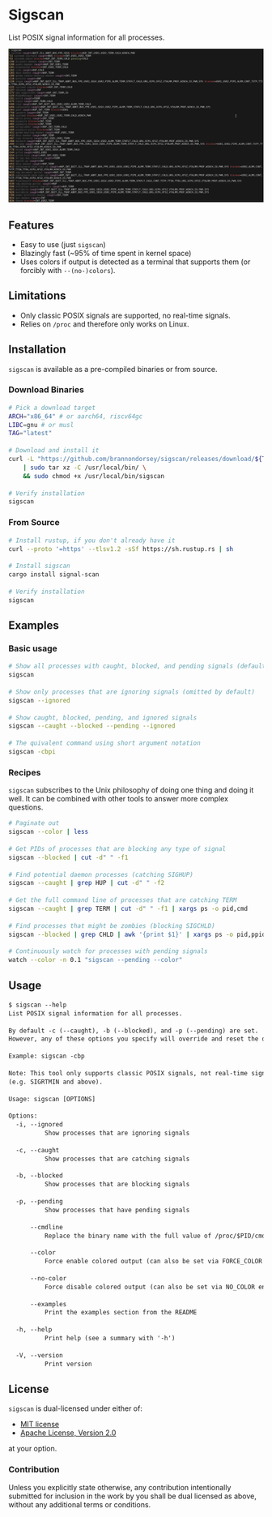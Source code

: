 # Sigscan

List POSIX signal information for all processes.

![sigscan screenshot](.images/sigscan-screenshot.png)

## Features

* Easy to use (just `sigscan`)
* Blazingly fast (~95% of time spent in kernel space)
* Uses colors if output is detected as a terminal that supports them (or forcibly with `--(no-)colors`).

## Limitations

* Only classic POSIX signals are supported, no real-time signals.
* Relies on `/proc` and therefore only works on Linux.

## Installation

`sigscan` is available as a pre-compiled binaries or from source.

### Download Binaries

```bash
# Pick a download target
ARCH="x86_64" # or aarch64, riscv64gc
LIBC=gnu # or musl
TAG="latest"

# Download and install it
curl -L "https://github.com/brannondorsey/sigscan/releases/download/${TAG}/sigscan-${ARCH}-unknown-linux-${LIBC}.tar.gz" \
    | sudo tar xz -C /usr/local/bin/ \
    && sudo chmod +x /usr/local/bin/sigscan

# Verify installation
sigscan
```

### From Source

```bash
# Install rustup, if you don't already have it
curl --proto '=https' --tlsv1.2 -sSf https://sh.rustup.rs | sh

# Install sigscan
cargo install signal-scan

# Verify installation
sigscan
```

<!--
WARNING:
        THE "\#\# Examples" SECTION IS USED TO GENERATE THE EXAMPLE CONTENT
        DISPLAYED WHEN INVOKING `sigscan --examples`. ALL CONTENTENT AFTER
        THIS SECTION BUT BEFORE THE NEXT ## HEADER WILL BE AUTOMATICALLY
        INCLUDED IN THE `sigscan` BINARY.
-->
## Examples

### Basic usage

```bash
# Show all processes with caught, blocked, and pending signals (default)
sigscan

# Show only processes that are ignoring signals (omitted by default)
sigscan --ignored

# Show caught, blocked, pending, and ignored signals
sigscan --caught --blocked --pending --ignored

# The quivalent command using short argument notation
sigscan -cbpi
```

### Recipes

`sigscan` subscribes to the Unix philosophy of doing one thing and doing it well. It can be combined with other tools to answer more complex questions.

```bash
# Paginate out 
sigscan --color | less

# Get PIDs of processes that are blocking any type of signal
sigscan --blocked | cut -d" " -f1

# Find potential daemon processes (catching SIGHUP)
sigscan --caught | grep HUP | cut -d" " -f2

# Get the full command line of processes that are catching TERM
sigscan --caught | grep TERM | cut -d" " -f1 | xargs ps -o pid,cmd

# Find processes that might be zombies (blocking SIGCHLD)
sigscan --blocked | grep CHLD | awk '{print $1}' | xargs ps -o pid,ppid,state,cmd

# Continuously watch for processes with pending signals
watch --color -n 0.1 "sigscan --pending --color"
```

## Usage
<!--
/WARNING:
        END OF WARNING (SEE ABOVE)
-->

```txt
$ sigscan --help
List POSIX signal information for all processes.

By default -c (--caught), -b (--blocked), and -p (--pending) are set.
However, any of these options you specify will override and reset the defaults.

Example: sigscan -cbp

Note: This tool only supports classic POSIX signals, not real-time signals
(e.g. SIGRTMIN and above).

Usage: sigscan [OPTIONS]

Options:
  -i, --ignored
          Show processes that are ignoring signals

  -c, --caught
          Show processes that are catching signals

  -b, --blocked
          Show processes that are blocking signals

  -p, --pending
          Show processes that have pending signals

      --cmdline
          Replace the binary name with the full value of /proc/$PID/cmdline surrounded by quotes

      --color
          Force enable colored output (can also be set via FORCE_COLOR env var)

      --no-color
          Force disable colored output (can also be set via NO_COLOR env var)

      --examples
          Print the examples section from the README

  -h, --help
          Print help (see a summary with '-h')

  -V, --version
          Print version
```

## License

`sigscan` is dual-licensed under either of:

* [MIT license](https://opensource.org/license/mit)
* [Apache License, Version 2.0](https://opensource.org/license/apache-2-0)

at your option.

### Contribution

Unless you explicitly state otherwise, any contribution intentionally submitted
for inclusion in the work by you shall be dual licensed as above, without any
additional terms or conditions.

